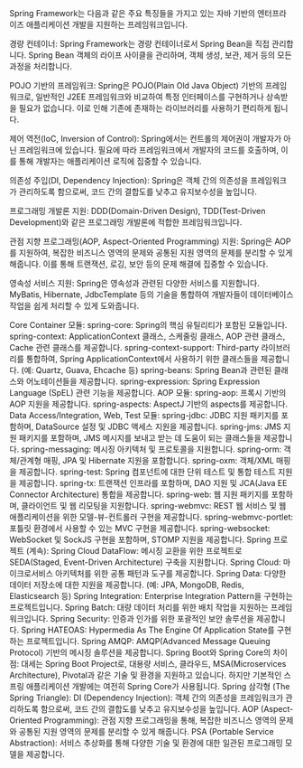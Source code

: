 Spring Framework는 다음과 같은 주요 특징들을 가지고 있는 자바 기반의 엔터프라이즈 애플리케이션 개발을 지원하는 프레임워크입니다.

경량 컨테이너: Spring Framework는 경량 컨테이너로서 Spring Bean을 직접 관리합니다. Spring Bean 객체의 라이프 사이클을 관리하며, 객체 생성, 보관, 제거 등의 모든 과정을 처리합니다.

POJO 기반의 프레임워크: Spring은 POJO(Plain Old Java Object) 기반의 프레임워크로, 일반적인 J2EE 프레임워크와 비교하여 특정 인터페이스를 구현하거나 상속받을 필요가 없습니다. 이로 인해 기존에 존재하는 라이브러리를 사용하기 편리하게 됩니다.

제어 역전(IoC, Inversion of Control): Spring에서는 컨트롤의 제어권이 개발자가 아닌 프레임워크에 있습니다. 필요에 따라 프레임워크에서 개발자의 코드를 호출하며, 이를 통해 개발자는 애플리케이션 로직에 집중할 수 있습니다.

의존성 주입(DI, Dependency Injection): Spring은 객체 간의 의존성을 프레임워크가 관리하도록 함으로써, 코드 간의 결합도를 낮추고 유지보수성을 높입니다.

프로그래밍 개발론 지원: DDD(Domain-Driven Design), TDD(Test-Driven Development)와 같은 프로그래밍 개발론에 적합한 프레임워크입니다.

관점 지향 프로그래밍(AOP, Aspect-Oriented Programming) 지원: Spring은 AOP를 지원하여, 복잡한 비즈니스 영역의 문제와 공통된 지원 영역의 문제를 분리할 수 있게 해줍니다. 이를 통해 트랜잭션, 로깅, 보안 등의 문제 해결에 집중할 수 있습니다.

영속성 서비스 지원: Spring은 영속성과 관련된 다양한 서비스를 지원합니다. MyBatis, Hibernate, JdbcTemplate 등의 기술을 통합하여 개발자들이 데이터베이스 작업을 쉽게 처리할 수 있게 도와줍니다.

Core Container 모듈:
spring-core: Spring의 핵심 유틸리티가 포함된 모듈입니다.
spring-context: ApplicationContext 클래스, 스케줄링 클래스, AOP 관련 클래스, Cache 관련 클래스를 제공합니다.
spring-context-support: Third-party 라이브러리를 통합하여, Spring ApplicationContext에서 사용하기 위한 클래스들을 제공합니다. (예: Quartz, Guava, Ehcache 등)
spring-beans: Spring Bean과 관련된 클래스와 어노테이션들을 제공합니다.
spring-expression: Spring Expression Language (SpEL) 관련 기능을 제공합니다.
AOP 모듈:
spring-aop: 프록시 기반의 AOP 지원을 제공합니다.
spring-aspects: AspectJ 기반의 aspects를 제공합니다.
Data Access/Integration, Web, Test 모듈:
spring-jdbc: JDBC 지원 패키지를 포함하며, DataSource 설정 및 JDBC 액세스 지원을 제공합니다.
spring-jms: JMS 지원 패키지를 포함하며, JMS 메시지를 보내고 받는 데 도움이 되는 클래스들을 제공합니다.
spring-messaging: 메시징 아키텍처 및 프로토콜을 지원합니다.
spring-orm: 객체/관계형 매핑, JPA 및 Hibernate 지원을 포함합니다.
spring-oxm: 객체/XML 매핑을 제공합니다.
spring-test: Spring 컴포넌트에 대한 단위 테스트 및 통합 테스트 지원을 제공합니다.
spring-tx: 트랜잭션 인프라를 포함하며, DAO 지원 및 JCA(Java EE Connector Architecture) 통합을 제공합니다.
spring-web: 웹 지원 패키지를 포함하며, 클라이언트 및 웹 리모팅을 지원합니다.
spring-webmvc: REST 웹 서비스 및 웹 애플리케이션을 위한 모델-뷰-컨트롤러 구현을 제공합니다.
spring-webmvc-portlet: 포틀릿 환경에서 사용할 수 있는 MVC 구현을 제공합니다.
spring-websocket: WebSocket 및 SockJS 구현을 포함하며, STOMP 지원을 제공합니다.
Spring 프로젝트 (계속):
Spring Cloud DataFlow: 메시징 교환을 위한 프로젝트로 SEDA(Staged, Event-Driven Architecture) 구축을 지원합니다.
Spring Cloud: 마이크로서비스 아키텍처를 위한 공통 패턴과 도구를 제공합니다.
Spring Data: 다양한 데이터 저장소에 대한 지원을 제공합니다. (예: JPA, MongoDB, Redis, Elasticsearch 등)
Spring Integration: Enterprise Integration Pattern을 구현하는 프로젝트입니다.
Spring Batch: 대량 데이터 처리를 위한 배치 작업을 지원하는 프레임워크입니다.
Spring Security: 인증과 인가를 위한 포괄적인 보안 솔루션을 제공합니다.
Spring HATEOAS: Hypermedia As The Engine Of Application State를 구현하는 프로젝트입니다.
Spring AMQP: AMQP(Advanced Message Queuing Protocol) 기반의 메시징 솔루션을 제공합니다.
Spring Boot와 Spring Core의 차이점:
대세는 Spring Boot Project로, 대용량 서비스, 클라우드, MSA(Microservices Architecture), Pivotal과 같은 기술 및 환경을 지원하고 있습니다.
하지만 기본적인 스프링 애플리케이션 개발에는 여전히 Spring Core가 사용됩니다.
Spring 삼각형 (The Spring Triangle):
DI (Dependency Injection): 객체 간의 의존성을 프레임워크가 관리하도록 함으로써, 코드 간의 결합도를 낮추고 유지보수성을 높입니다.
AOP (Aspect-Oriented Programming): 관점 지향 프로그래밍을 통해, 복잡한 비즈니스 영역의 문제와 공통된 지원 영역의 문제를 분리할 수 있게 해줍니다.
PSA (Portable Service Abstraction): 서비스 추상화를 통해 다양한 기술 및 환경에 대한 일관된 프로그래밍 모델을 제공합니다.
